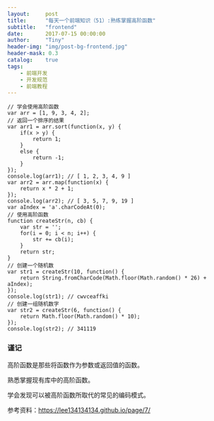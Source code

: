 ```yaml
---
layout:     post
title:      "每天一个前端知识（51）:熟练掌握高阶函数"
subtitle:   "frontend"
date:       2017-07-15 00:00:00
author:     "Tiny"
header-img: "img/post-bg-frontend.jpg"
header-mask: 0.3
catalog:    true
tags:
    - 前端开发
    - 开发规范
    - 前端教程
---
```


    // 学会使用高阶函数
    var arr = [1, 9, 3, 4, 2];
    // 返回一个排序的结果
    var arr1 = arr.sort(function(x, y) {
        if(x > y) {
            return 1;
        }
        else {
            return -1;
        }
    });
    console.log(arr1); // [ 1, 2, 3, 4, 9 ]
    var arr2 = arr.map(function(x) {
        return x * 2 + 1;
    });
    console.log(arr2); // [ 3, 5, 7, 9, 19 ]
    var aIndex = 'a'.charCodeAt(0);
    // 使用高阶函数
    function createStr(n, cb) {
        var str = '';
        for(i = 0; i < n; i++) {
            str += cb(i);
        }
        return str;
    }
    // 创建一个随机数
    var str1 = createStr(10, function() {
        return String.fromCharCode(Math.floor(Math.random() * 26) + aIndex);
    });
    console.log(str1); // cwvceaffki
    // 创建一组随机数字
    var str2 = createStr(6, function() {
        return Math.floor(Math.random() * 10);
    });
    console.log(str2); // 341119

### 谨记

高阶函数是那些将函数作为参数或返回值的函数。

熟悉掌握现有库中的高阶函数。

学会发现可以被高阶函数所取代的常见的编码模式。

参考资料：https://lee134134134.github.io/page/7/




